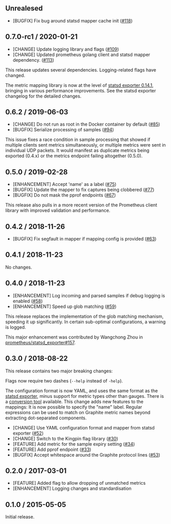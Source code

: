 
## Unrealesed
* [BUGFIX] Fix bug around statsd mapper cache init ([#118](https://github.com/prometheus/graphite_exporter/pull/118))

## 0.7.0-rc1 / 2020-01-21

* [CHANGE] Update logging library and flags ([#109](https://github.com/prometheus/graphite_exporter/pull/109))
* [CHANGE] Updated prometheus golang client and statsd mapper dependency. ([#113](https://github.com/prometheus/graphite_exporter/pull/113))

This release updates several dependencies. Logging-related flags have changed.

The metric mapping library is now at the level of [statsd exporter 0.14.1](https://github.com/prometheus/statsd_exporter/blob/master/CHANGELOG.md#0141--2010-01-13), bringing in various performance improvements. See the statsd exporter changelog for the detailed changes.
 
## 0.6.2 / 2019-06-03

* [CHANGE] Do not run as root in the Docker container by default ([#85](https://github.com/prometheus/graphite_exporter/pull/85))
* [BUGFIX] Serialize processing of samples ([#94](https://github.com/prometheus/graphite_exporter/pull/94))

This issue fixes a race condition in sample processing that showed if multiple
clients sent metrics simultaneously, or multiple metrics were sent in
individual UDP packets. It would manifest as duplicate metrics being exported
(0.4.x) or the metrics endpoint failing altogether (0.5.0).

## 0.5.0 / 2019-02-28

* [ENHANCEMENT] Accept 'name' as a label ([#75](https://github.com/prometheus/graphite_exporter/pull/75))
* [BUGFIX] Update the mapper to fix captures being clobbered ([#77](https://github.com/prometheus/graphite_exporter/pull/77))
* [BUGFIX] Do not mask the pprof endpoints ([#67](https://github.com/prometheus/graphite_exporter/pull/67))

This release also pulls in a more recent version of the Prometheus client library with improved validation and performance.

## 0.4.2 / 2018-11-26

* [BUGFIX] Fix segfault in mapper if mapping config is provided ([#63](https://github.com/prometheus/graphite_exporter/pull/63))

## 0.4.1 / 2018-11-23

No changes.

## 0.4.0 / 2018-11-23

* [ENHANCEMENT] Log incoming and parsed samples if debug logging is enabled ([#58](https://github.com/prometheus/graphite_exporter/pull/58))
* [ENHANCEMENT] Speed up glob matching ([#59](https://github.com/prometheus/graphite_exporter/pull/59))

This release replaces the implementation of the glob matching mechanism,
speeding it up significantly. In certain sub-optimal configurations, a warning
is logged.

This major enhancement was contributed by Wangchong Zhou in [prometheus/statsd_exporter#157](https://github.com/prometheus/statsd_exporter/pulls/157).

## 0.3.0 / 2018-08-22

This release contains two major breaking changes:

Flags now require two dashes (`--help` instead of `-help`).

The configuration format is now YAML, and uses the same format as the [statsd exporter](https://github.com/prometheus/statsd_exporter), minus support for
metric types other than gauges.
There is a [conversion tool](https://github.com/bakins/statsd-exporter-convert) available.
This change adds new features to the mappings:
It is now possible to specify the "name" label.
Regular expressions can be used to match on Graphite metric names beyond extracting dot-separated components.

* [CHANGE] Use YAML configuration format and mapper from statsd exporter ([#52](https://github.com/prometheus/graphite_exporter/pull/52))
* [CHANGE] Switch to the Kingpin flag library ([#30](https://github.com/prometheus/graphite_exporter/30))
* [FEATURE] Add metric for the sample expiry setting ([#34](https://github.com/prometheus/graphite_exporter/34))
* [FEATURE] Add pprof endpoint ([#33](https://github.com/prometheus/graphite_exporter/33))
* [BUGFIX] Accept whitespace around the Graphite protocol lines ([#53](https://github.com/prometheus/graphite_exporter/53))

## 0.2.0 / 2017-03-01

* [FEATURE] Added flag to allow dropping of unmatched metrics
* [ENHANCEMENT] Logging changes and standardisation


## 0.1.0 / 2015-05-05

Initial release.
